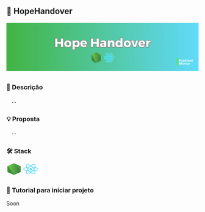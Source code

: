 ## 📌 HopeHandover

<img src="./Banner Hope Handover.png"/>

##

### 📄 Descrição
<p>&emsp;...</p>

##

### 💡 Proposta
<p>&emsp;...</p>

##

### 🛠️ Stack
<div>
  <img align="center" alt="Rapha-NodeJs" height="30" width="40" src="https://raw.githubusercontent.com/devicons/devicon/master/icons/nodejs/nodejs-original.svg">
  <img align="center" alt="Rapha-React" height="30" width="40" src="https://raw.githubusercontent.com/devicons/devicon/master/icons/react/react-original.svg">
</div>

##

### 🧭 Tutorial para iniciar projeto
<p>Soon</p>
